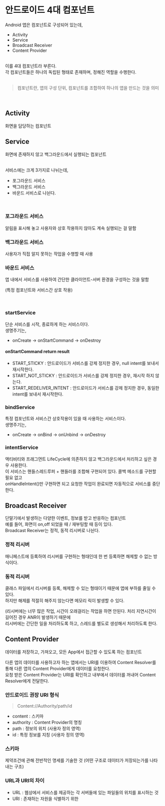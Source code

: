 # 안드로이드 4대 컴포넌트

Android 앱은 컴포넌트로 구성되어 있는데,
* Activity
* Service
* Broadcast Receiver
* Content Provider
<br>
이를 4대 컴포넌트라 부른다. <br>
각 컴포넌트들은 하나의 독립된 형태로 존재하며, 정해진 역할을 수행한다. <br><br>

> 컴포넌트란, 앱의 구성 단위, 컴포넌트를 조합하여 하나의 앱을 만드는 것을 의미
<br>

## Activity
화면을 담당하는 컴포넌트

## Service
화면에 존재하지 않고 백그라운드에서 실행되는 컴포넌트

<br>
서비스에는 크게 3가지로 나뉘는데,

* 포그라운드 서비스
* 백그라운드 서비스
* 바운드 서비스로 나뉜다.

<br>

### 포그라운드 서비스
알림을 표시해 놓고 사용자와 상호 작용하지 않아도 계속 실행되는 걸 말함
### 백그라운드 서비스
사용자가 직접 알지 못하는 작업을 수행할 때 사용
### 바운드 서비스
앱 내에서 서비스를 사용하여 간단한 클라이언트-서버 환경을 구성하는 것을 말함

(특정 컴포넌트와 서비스간 상호 작용)

<br> 

### startService

단순 서비스를 시작, 종료하게 하는 서비스이다. <br>
생명주기는,
  * onCreate -> onStartCommand -> onDestroy <br>
#### onStartCommand return result <br>
* START_STICKY : 안드로이드가 서비스를 강제 정지한 경우, null intent를 보내서 재시작한다.
* START_NOT_STICKY : 안드로이드가 서비스를 강제 정지한 경우, 재시작 하지 않는다.
* START_REDELIVER_INTENT : 안드로이드가 서비스를 강제 정지한 경우, 동일한 intent를 보내서 재시작한다.

### bindService

특정 컴포넌트와 서비스간 상호작용이 있을 때 사용하는 서비스이다. <br>
생명주기는,
 * onCreate -> onBind -> onUnbind -> onDestroy

### intentService
액티비티와 프래그먼트 LifeCycle에 의존하지 않고 백그라운드에서 처리하고 싶은 경우 사용한다. <br>
이 서비스는 핸들스레드루퍼 + 핸들러를 조합해 구현되어 있다. 콜백 메소드를 구현할 필요 없고 <br>
onHandleIntent()만 구현하면 되고 요청한 작업이 완료되면 자동적으로 서비스를 중단한다.

## Broadcast Receiver
단말기에서 발생하는 다양한 이벤트, 정보를 받고 반응하는 컴포넌트 <br>
예를 들어, 화면이 on,off 되었을 때 / 재부팅할 때 등이 있다. <br>
Broadcast Receiver는 정적, 동적 리시버로 나뉜다.

### 정적 리시버
매니페스트에 등록하여 리시버를 구현하는 형태인데 한 번 등록하면 해제할 수 없는 방식이다.

### 동적 리시버
클래스 파일에서 리시버를 등록, 해제할 수 있는 형태이기 때문에 앱에 부하를 줄일 수 있다. <br>
하지만 해제를 적절히 해주지 않는다면 메모리 릭이 발생할 수 있다.

(리시버에는 너무 많은 작업, 시간이 오래걸리는 작업을 하면 안된다. 처리 지연시간이 길어진 경우 ANR이 발생하기 때문에 <br>
리시버에는 간단한 일을 처리하도록 하고, 스레드를 별도로 생성해서 처리하도록 한다.

## Content Provider
데이터를 저장하고, 가져오고, 모든 App에서 접근할 수 있도록 하는 컴포넌트 <br>

다른 앱의 데이터를 사용하고자 하는 앱에서는 URI를 이용하여 Content Resolver를 통해 다른 앱의 Content Provider에게 데이터를 요청한다. <br>
요청 받은 Content Provider는 URI를 확인하고 내부에서 데이터를 꺼내어 Content Resolver에게 전달한다.

### 안드로이드 권장 URI 형식
> Content://Authority/path/id

* content : 스키마
* authority : Content Provider의 명칭
* path : 정보의 위치 (사용자 정의 영역)
* id : 특정 정보를 지칭 (사용자 정의 영역)

### 스키마
제약조건에 관해 전반적인 명세를 기술한 것 (어떤 구조로 데이터가 저장되는가를 나타내는 구조)
### URL과 URI의 차이
* URL : 웹상에서 서비스를 제공하는 각 서버들에 있는 파일들의 위치를 표시하는 것
* URI : 존재하는 자원을 식별하기 위한 
